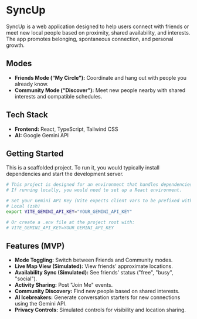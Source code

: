 
# SyncUp

SyncUp is a web application designed to help users connect with friends or meet new local people based on proximity, shared availability, and interests. The app promotes belonging, spontaneous connection, and personal growth.

## Modes

- **Friends Mode (“My Circle”):** Coordinate and hang out with people you already know.
- **Community Mode (“Discover”):** Meet new people nearby with shared interests and compatible schedules.

## Tech Stack

- **Frontend:** React, TypeScript, Tailwind CSS
- **AI:** Google Gemini API

## Getting Started

This is a scaffolded project. To run it, you would typically install dependencies and start the development server.

```bash
# This project is designed for an environment that handles dependencies.
# If running locally, you would need to set up a React environment.

# Set your Gemini API Key (Vite expects client vars to be prefixed with VITE_)
# Local (zsh)
export VITE_GEMINI_API_KEY="YOUR_GEMINI_API_KEY"

# Or create a .env file at the project root with:
# VITE_GEMINI_API_KEY=YOUR_GEMINI_API_KEY
```

## Features (MVP)

- **Mode Toggling:** Switch between Friends and Community modes.
- **Live Map View (Simulated):** View friends' approximate locations.
- **Availability Sync (Simulated):** See friends' status ("free", "busy", "social").
- **Activity Sharing:** Post "Join Me" events.
- **Community Discovery:** Find new people based on shared interests.
- **AI Icebreakers:** Generate conversation starters for new connections using the Gemini API.
- **Privacy Controls:** Simulated controls for visibility and location sharing.
